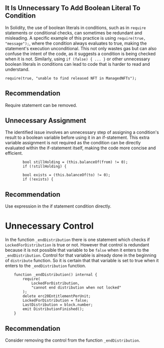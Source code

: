 ## It Is Unnecessary To Add Boolean Literal To Condition

In Solidity, the use of boolean literals in conditions, such as in `require` statements or conditional checks, can sometimes be redundant and misleading. A specific example of this practice is using `require(true, "message");`, where the condition always evaluates to true, making the statement's execution unconditional. This not only wastes gas but can also confuse the intent of the code, as it suggests a condition is being checked when it is not. Similarly, using `if (false) { ... }` or other unnecessary boolean literals in conditions can lead to code that is harder to read and understand.

```solidity
require(true, "unable to find released NFT in ManagedNFTs");
```

## Recommendation
Require statement can be removed.


## Unnecessary Assignment
The identified issue involves an unnecessary step of assigning a condition's result to a boolean variable before using it in an if-statement. This extra variable assignment is not required as the condition can be directly evaluated within the if-statement itself, making the code more concise and efficient.


```solidity
        bool stillHolding = (this.balanceOf(from) != 0);
        if (!stillHolding) {
```
```solidity
        bool exists = (this.balanceOf(to) != 0);
        if (!exists) {
```

## Recommendation
Use expression in the if statement condition directly.

# Unnecessary Control
In the function `_endDistribution` there is one statement which checks if `LockedForDistribution` is true or not. However that control is redundant because it is not possible that variable to be `false` when it enters to the `_endDistribution`. Control for that variable is already done in the beginning of `distribute` function. So it is certain that that variable is set to true when it enters to the `_endDistribution` function.

```solidity
    function _endDistribution() internal {
        require(
            LockedForDistribution,
            "cannot end distribution when not locked"
        );
        delete erc20EntitlementPerUnit;
        LockedForDistribution = false;
        LastDistribution = block.number;
        emit DistributionFinished();
    }
```

## Recommendation
Consider removing the control from the function `_endDistribution`.